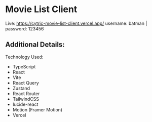 # Movie List Client

Live: https://cytric-movie-list-client.vercel.app/
username: batman | password: 123456

## Additional Details:

Technology Used: 
- TypeScript
- React
- Vite
- React Query
- Zustand
- React Router
- TailwindCSS
- lucide-react
- Motion (Framer Motion)
- Vercel
